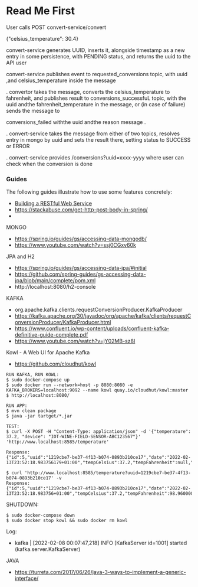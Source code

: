 # Read Me First

User calls POST convert-service/convert



{"celsius_temperature": 30.4}
 
convert-service generates UUID, inserts it, alongside timestamp as a new entry in some persistence, with PENDING status, and returns
the uuid to the API user

convert-service publishes event to requested_conversions topic, with uuid ,and celsius_temperature inside the message

. convertor takes the message, converts the celsius_temperature to fahrenheit, and publishes result to conversions_successfuL
topic, with the uuid andthe fahrenheit_temperature in the message, or (in case of failure) sends the message to

conversions_failed withthe uuid andthe reason message .

. convert-service takes the message from either of two topics, resolves entry in mongo by uuid and sets the result there, setting status
to SUCCESS or ERROR

. convert-service provides /conversions?uuid=xxxx-yyyy where user can check when the conversion is done


### Guides
The following guides illustrate how to use some features concretely:

* [Building a RESTful Web Service](https://spring.io/guides/gs/rest-service/)
* https://stackabuse.com/get-http-post-body-in-spring/
* 
MONGO
- https://spring.io/guides/gs/accessing-data-mongodb/
- https://www.youtube.com/watch?v=ssj0CGxv60k

JPA and H2
- https://spring.io/guides/gs/accessing-data-jpa/#initial
- https://github.com/spring-guides/gs-accessing-data-jpa/blob/main/complete/pom.xml
- http://localhost:8080/h2-console

KAFKA
- org.apache.kafka.clients.requestConversionProducer.KafkaProducer
- https://kafka.apache.org/30/javadoc/org/apache/kafka/clients/requestConversionProducer/KafkaProducer.html
- https://www.confluent.io/wp-content/uploads/confluent-kafka-definitive-guide-complete.pdf
- https://www.youtube.com/watch?v=jY02MB-sz8I

Kowl - A Web UI for Apache Kafka

- https://github.com/cloudhut/kowl
```terminal
RUN KAFKA, RUN KOWL: 
$ sudo docker-compose up 
$ sudo docker run --network=host -p 8080:8080 -e KAFKA_BROKERS=localhost:9092 --name kowl quay.io/cloudhut/kowl:master
$ http://localhost:8080/

RUN APP:
$ mvn clean package
$ java -jar tartget/*.jar

TEST: 
$ curl -X POST -H "Content-Type: application/json" -d '{"temperature": 37.2, "device": "IOT-WINE-FIELD-SENSOR-ABC123567"}' 'http://www.localhost:8585/temperature'

Response: 
{"id":5,"uuid":"1219cbe7-be37-4f13-b074-0893b210ce17","date":"2022-02-13T23:52:18.983756179+01:00","tempCelsius":37.2,"tempFahrenheit":null,"status":"PENDING"}

$ curl 'http://www.localhost:8585/temperature?uuid=1219cbe7-be37-4f13-b074-0893b210ce17' -v
Response:
{"id":5,"uuid":"1219cbe7-be37-4f13-b074-0893b210ce17","date":"2022-02-13T23:52:18.983756+01:00","tempCelsius":37.2,"tempFahrenheit":98.96000000000001,"status":"SUCCESS"}
```

SHUTDOWN: 
```terminal
$ sudo docker-compose down
$ sudo docker stop kowl && sudo docker rm kowl

```

Log: 
- kafka        | [2022-02-08 00:07:47,218] INFO [KafkaServer id=1001] started (kafka.server.KafkaServer)


JAVA
- https://turreta.com/2017/06/26/java-3-ways-to-implement-a-generic-interface/